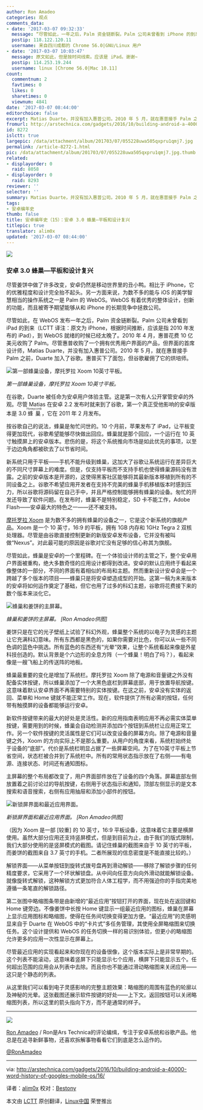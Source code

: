 ```yaml
---
author: Ron Amadeo
categories: 观点
comments_data:
- date: '2017-03-07 09:32:33'
  message: “尽管如此，一年之后，Palm 资金链断裂。Palm 公司未曾看到 iPhone 的到来，”此处是否为笔误，应为 iPad ？
  postip: 118.122.120.11
  username: 来自四川成都的 Chrome 56.0|GNU/Linux 用户
- date: '2017-03-07 10:03:47'
  message: 原文如此，但是按时间线索。应该是 iPad。谢谢~
  postip: 114.253.19.244
  username: linux [Chrome 56.0|Mac 10.11]
count:
  commentnum: 2
  favtimes: 0
  likes: 0
  sharetimes: 0
  viewnum: 4841
date: '2017-03-07 08:44:00'
editorchoice: false
excerpt: Matias Duarte，并没有加入惠普公司。2010 年 5 月，就在惠普接手 Palm 之前，Duarte 加入了谷歌。惠普买下了面包，但谷歌雇佣了它的烘培师。
fromurl: http://arstechnica.com/gadgets/2016/10/building-android-a-40000-word-history-of-googles-mobile-os/16/
id: 8272
islctt: true
largepic: /data/attachment/album/201703/07/055228uwa505qxpru1qmj7.jpg
permalink: /article-8272-1.html
pic: /data/attachment/album/201703/07/055228uwa505qxpru1qmj7.jpg.thumb.jpg
related:
- displayorder: 0
  raid: 8058
- displayorder: 0
  raid: 8293
reviewer: ''
selector: ''
summary: Matias Duarte，并没有加入惠普公司。2010 年 5 月，就在惠普接手 Palm 之前，Duarte 加入了谷歌。惠普买下了面包，但谷歌雇佣了它的烘培师。
tags:
- 安卓编年史
thumb: false
title: 安卓编年史（15）：安卓 3.0 蜂巢—平板和设计复兴
titlepic: true
translator: alim0x
updated: '2017-03-07 08:44:00'
---
```


![](/data/attachment/album/201703/07/055228uwa505qxpru1qmj7.jpg)


### 安卓 3.0 蜂巢—平板和设计复兴


尽管姜饼中做了许多改变，安卓仍然是移动世界里的丑小鸭。相比于 iPhone，它的优雅程度和设计完全抬不起头。另一方面来说，为数不多的能与 iOS 的美学智慧相当的操作系统之一是 Palm 的 WebOS。WebOS 有着优秀的整体设计，创新的功能，而且被寄予期望能够从和 iPhone 的长期竞争中拯救公司。


尽管如此，在 WebOS 发布一年之后，Palm 资金链断裂。Palm 公司未曾看到 iPad 的到来（LCTT 译注：原文为 iPhone，根据时间推断，应该是指 2010 年发布的 iPad），到 WebOS 就绪的时候已经太晚了。2010 年 4 月，惠普花费 10 亿美元收购了 Palm。尽管惠普收购了一个拥有优秀用户界面的产品，但界面的首席设计师，Matias Duarte，并没有加入惠普公司。2010 年 5 月，就在惠普接手 Palm 之前，Duarte 加入了谷歌。惠普买下了面包，但谷歌雇佣了它的烘培师。


![第一部蜂巢设备，摩托罗拉 Xoom 10英寸平板。](/data/attachment/album/201703/07/055247qslvtj98u32zt928.jpg)


*第一部蜂巢设备，摩托罗拉 Xoom 10英寸平板。*


在谷歌，Duarte 被任命为安卓用户体验主管。这是第一次有人公开掌管安卓的外观。尽管 Matias 在安卓 2.2 发布时就来到了谷歌，第一个真正受他影响的安卓版本是 3.0 <ruby> 蜂巢 <rp>  （ </rp> <rt>  Honeycomb </rt> <rp>  ） </rp></ruby>，它在 2011 年 2 月发布。


按谷歌自己的说法，蜂巢是匆忙问世的。10 个月前，苹果发布了 iPad，让平板变得更加现代，谷歌希望能够尽快做出回应。蜂巢就是那个回应，一个运行在 10 英寸触摸屏上的安卓版本。悲伤的是，将这个系统推向市场是如此优先的事项，以至于边边角角都被砍去了以节省时间。


新系统只用于平板——手机不能升级到蜂巢，这加大了谷歌让系统运行在差异巨大的不同尺寸屏幕上的难度。但是，仅支持平板而不支持手机也使得蜂巢源码没有泄露。之前的安卓版本是开源的，这使得黑客社区能够将其最新版本移植到所有的不同设备之上。谷歌不希望应用开发者在支持不完美的蜂巢手机移植版本时感到压力，所以谷歌将源码留在自己手中，并且严格控制能够拥有蜂巢的设备。匆忙的开发还导致了软件问题。在发布时，蜂巢不是特别稳定，SD 卡不能工作，Adobe Flash——安卓最大的特色之一——还不被支持。


[摩托罗拉 Xoom](http://arstechnica.com/gadgets/2011/03/ars-reviews-the-motorola-xoom/) 是为数不多的拥有蜂巢的设备之一，它是这个新系统的旗舰产品。Xoom 是一个 10 英寸，16:9 的平板，拥有 1GB 内存和 1GHz Tegra 2 双核处理器。尽管是由谷歌直接控制更新的新版安卓发布设备，它并没有被叫做“Nexus”。对此最可能的原因是谷歌对它没有足够的信心称其为旗舰。


尽管如此，蜂巢是安卓的一个里程碑。在一个体验设计师的主管之下，整个安卓用户界面被重构，绝大多数奇怪的应用设计都得到改进。安卓的默认应用终于看起来像整体的一部分，不同的界面有着相似的布局和主题。然而重新设计安卓会是一个跨越了多个版本的项目——蜂巢只是将安卓塑造成型的开始。这第一稿为未来版本的安卓将如何运作奠定了基础，但它也用了过多的科幻主题，谷歌将花费接下来的数个版本来淡化它。


![蜂巢和姜饼的主屏幕。](/data/attachment/album/201703/07/055248m19kxj9mz7hgkb9u.png)


*蜂巢和姜饼的主屏幕。 [Ron Amadeo供图]*


姜饼只是在它的光子壁纸上试验了科幻外观，蜂巢整个系统的以电子为灵感的主题让它充满科幻意味。所有东西都是黑色的，如果你需要对比色，你可以从一些不同色调的蓝色中挑选。所有蓝色的东西还有“光晕”效果，让整个系统看起来像是外星科技创造的。默认背景是个六边形的全息方阵（一个蜂巢！明白了吗？），看起来像是一艘飞船上的传送阵的地板。


蜂巢最重要的变化是增加了系统栏。摩托罗拉 Xoom 除了电源和音量键之外没有配备实体按键，所以蜂巢添加了一个大黑色底栏到屏幕底部，用于放置导航按键。这意味着默认安卓界面不再需要特别的实体按键。在这之前，安卓没有实体的返回、菜单和 Home 键就不能正常工作。现在，软件提供了所有必需的按钮，任何带有触摸屏的设备都能够运行安卓。


新软件按键带来的最大的好处是灵活性。新的应用指南表明应用不再必需实体菜单按键，需要用到的时候，蜂巢会自动检测并添加四个按钮到系统栏让应用正常工作。另一个软件按键的灵活属性是它们可以改变设备的屏幕方向。除了电源和音量键之外，Xoom 的方向实际上不是那么重要。从用户的角度来看，系统栏始终处于设备的“底部”。代价是系统栏明显占据了一些屏幕空间。为了在10英寸平板上节省空间，状态栏被合并到了系统栏中。所有的常用状态指示放在了右侧——有电源、连接状态、时间还有通知图标。


主屏幕的整个布局都改变了，用户界面部件放在了设备的四个角落。屏幕底部左侧放置着之前讨论过的导航按键，右侧用于状态指示和通知，顶部左侧显示的是文本搜索和语音搜索，右侧有应用抽屉和添加小部件的按钮。


![新锁屏界面和最近应用界面。](/data/attachment/album/201703/07/055250p8fzesss77ws77ju.png)


*新锁屏界面和最近应用界面。 [Ron Amadeo供图]*


（因为 Xoom 是一部 [较重] 的 10 英寸，16:9 平板设备，这意味着它主要是横屏使用。虽然大部分应用还支持竖屏模式，但是到目前为止，由于我们的版式限制，我们大部分使用的是竖屏模式的截图。请记住蜂巢的截图来自于 10 英寸的平板，而姜饼的截图来自 3.7 英寸的手机。二者所展现的信息密度是不能直接比较的。）


解锁界面——从菜单按钮到旋转式拨号盘再到滑动解锁——移除了解锁步骤的任何精度要求，它采用了一个环状解锁盘。从中间向任意方向向外滑动就能解锁设备。就像旋转式解锁，这种解锁方式更加符合人体工程学，而不用强迫你的手指完美地遵循一条笔直的解锁路径。


第二张图中略缩图条带是由新增的“最近应用”按钮打开的界面，现在处在返回键和 Home 键旁边。不像姜饼中长按 Home 键显示一组最近应用的图标，蜂巢在屏幕上显示应用图标和略缩图，使得在任务间切换变得更加方便。“最近应用”的灵感明显来自于 Duarte 在 WebOS 中的“卡片式”多任务管理，其使用全屏略缩图来切换任务。这个设计提供和 WebOS 的任务切换一样的易识别体验，但更小的略缩图允许更多的应用一次性显示在屏幕上。


尽管最近应用的实现看起来和你现在的设备很像，这个版本实际上是非常早期的。这个列表不能滚动，这意味着竖屏下只能显示七个应用，横屏下只能显示五个。任何超出范围的应用会从列表中去除。而且你也不能通过滑动略缩图来关闭应用——这只是个静态的列表。


从这里我们可以看到电子灵感影响的完整主题效果：略缩图的周围有蓝色的轮廓以及神秘的光晕。这张截图还展示软件按键的好处——上下文。返回按钮可以关闭略缩图列表，所以这里的箭头指向下方，而不是通常的样子。




---


![](/data/attachment/album/201703/07/055253agszd0wsu6d02w2w.jpg)


[Ron Amadeo](http://arstechnica.com/author/ronamadeo) / Ron是Ars Technica的评论编缉，专注于安卓系统和谷歌产品。他总是在追寻新鲜事物，还喜欢拆解事物看看它们到底是怎么运作的。


[@RonAmadeo](https://twitter.com/RonAmadeo)




---


via: <http://arstechnica.com/gadgets/2016/10/building-android-a-40000-word-history-of-googles-mobile-os/16/>


译者：[alim0x](https://github.com/alim0x) 校对：[Bestony](https://github.com/Bestony)


本文由 [LCTT](https://github.com/LCTT/TranslateProject) 原创翻译，[Linux中国](http://linux.cn/) 荣誉推出
